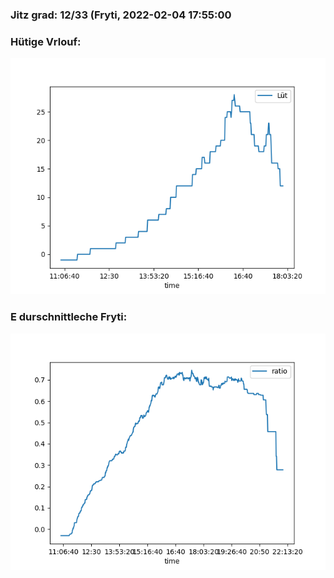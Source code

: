 ### Jitz grad: 12/33 (Fryti, 2022-02-04 17:55:00

### Hütige Vrlouf:
![Graph](Today.png)

### E durschnittleche Fryti:
![Graph](Fryti.png)